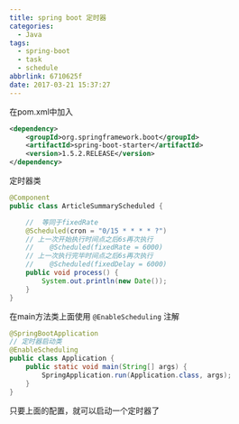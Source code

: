 ```yaml
---
title: spring boot 定时器
categories:
  - Java
tags:
  - spring-boot
  - task
  - schedule
abbrlink: 6710625f
date: 2017-03-21 15:37:27
---
```


在pom.xml中加入
```xml
<dependency>
    <groupId>org.springframework.boot</groupId>
    <artifactId>spring-boot-starter</artifactId>
    <version>1.5.2.RELEASE</version>
</dependency>
```
<!-- more -->
定时器类
```java
@Component
public class ArticleSummaryScheduled {

    //  等同于fixedRate
    @Scheduled(cron = "0/15 * * * * ?")
    // 上一次开始执行时间点之后6s再次执行
    //    @Scheduled(fixedRate = 6000)
    // 上一次执行完毕时间点之后6s再次执行
    //    @Scheduled(fixedDelay = 6000)
    public void process() {
        System.out.println(new Date());
    }
}
```

在main方法类上面使用 `@EnableScheduling` 注解
```java
@SpringBootApplication
// 定时器启动类
@EnableScheduling
public class Application {
    public static void main(String[] args) {
        SpringApplication.run(Application.class, args);
    }
}
```

只要上面的配置，就可以启动一个定时器了
